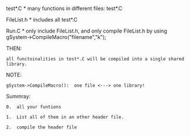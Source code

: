 
test*.C
    *   many functions in different files: test*.C

FileList.h
    *   includes all test*.C

Run.C
    *   only include FileList.h, and only compile FileList.h by using gSystem->CompileMacro("filename","k");

THEN:

    all functoinalities in test*.C will be compiled into a single shared library.



NOTE:

    gSystem->CompileMacro():  one file <---> one library!


Summray:

    0.  all your funtions

    1.  List all of them in an other header file.

    2.  compile the header file
